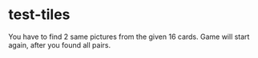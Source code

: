# test-tiles

You have to find 2 same pictures from the given 16 cards.
Game will start again, after you found all pairs.
